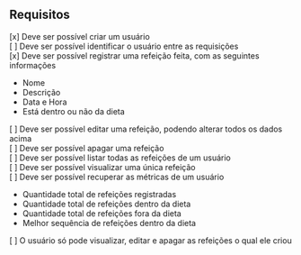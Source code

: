 
## Requisitos

[x] Deve ser possível criar um usuário <br>
[ ] Deve ser possível identificar o usuário entre as requisições <br>
[x] Deve ser possível registrar uma refeição feita, com as seguintes informações <br>
- Nome
- Descrição
- Data e Hora
- Está dentro ou não da dieta

[ ] Deve ser possível editar uma refeição, podendo alterar todos os dados acima <br>
[ ] Deve ser possível apagar uma refeição <br>
[ ] Deve ser possível listar todas as refeições de um usuário <br>
[ ] Deve ser possível visualizar uma única refeição <br>
[ ] Deve ser possível recuperar as métricas de um usuário <br>

- Quantidade total de refeições registradas
- Quantidade total de refeições dentro da dieta
- Quantidade total de refeições fora da dieta
- Melhor sequência de refeições dentro da dieta

[ ] O usuário só pode visualizar, editar e apagar as refeições o qual ele criou
